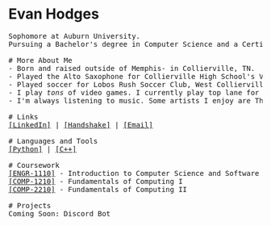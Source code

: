# Evan Hodges

<pre>
Sophomore at Auburn University.
Pursuing a Bachelor's degree in Computer Science and a Certificate in Artificial Intelligence.

# More About Me
- Born and raised outside of Memphis- in Collierville, TN.
- Played the Alto Saxophone for Collierville High School's Varsity Concert Band.
- Played soccer for Lobos Rush Soccer Club, West Collierville Middle School, and Collierville High School.
- I play <em>tons</em> of video games. I currently play top lane for Auburn University's Navy League of Legends Esports team.
- I'm always listening to music. Some artists I enjoy are The Crane Wives, Daft Punk, Crystal Castles, and many more.

# Links
<a href="https://www.linkedin.com/in/evanhodges04/">[LinkedIn]</a> | <a href="https://auburn.joinhandshake.com/profiles/41558853">[Handshake]</a> | <a href="mailto:ejh0058@auburn.edu">[Email]</a>

# Languages and Tools
<a href="https://www.python.org" target="_blank">[Python]</a> | <a href="https://www.cplusplus.org/" target="_blank">[C++]</a>

# Coursework
<a href="https://github.com/EvanHodges04/ENGR-1110" target="_blank">[ENGR-1110]</a> - Introduction to Computer Science and Software Engineering
<a href="https://github.com/EvanHodges04/COMP-1210" target="_blank">[COMP-1210]</a> - Fundamentals of Computing I
<a href="https://github.com/EvanHodges04/COMP-2210" target="_blank">[COMP-2210]</a> - Fundamentals of Computing II

# Projects
Coming Soon: Discord Bot
</pre>
